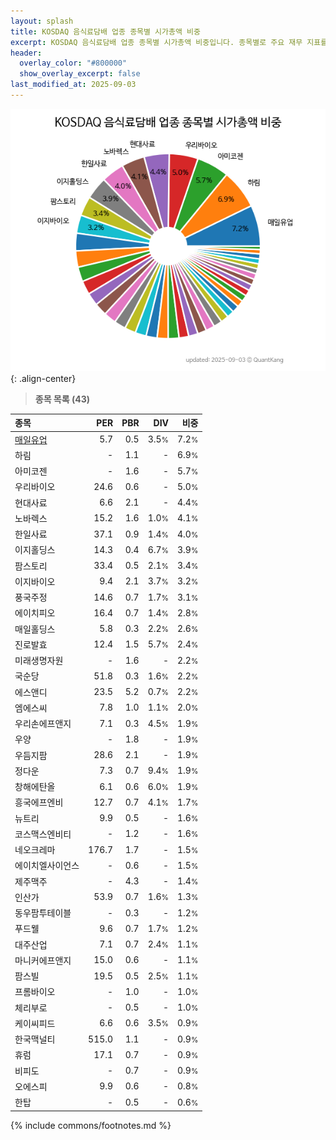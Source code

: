 ```yaml
---
layout: splash
title: KOSDAQ 음식료담배 업종 종목별 시가총액 비중
excerpt: KOSDAQ 음식료담배 업종 종목별 시가총액 비중입니다. 종목별로 주요 재무 지표를 함께 표시합니다.
header:
  overlay_color: "#800000"
  show_overlay_excerpt: false
last_modified_at: 2025-09-03
---
```



![KOSDAQ 음식료담배 업종 종목별 시가총액 비중](/stats/sector/images/kosdaq_업종_음식료담배_종목.png){: .align-center}


> **종목 목록 (43)**<a id="list"></a>

| **종목** | **PER** | **PBR** | **DIV** | **비중** |
| :------- | ------: | ------: | ------: | -------: |
| [매일유업](/267980/) | 5.7 | 0.5 | 3.5<small>%</small> | 7.2<small>%</small> |
| 하림 | - | 1.1 | - | 6.9<small>%</small> |
| 아미코젠 | - | 1.6 | - | 5.7<small>%</small> |
| 우리바이오 | 24.6 | 0.6 | - | 5.0<small>%</small> |
| 현대사료 | 6.6 | 2.1 | - | 4.4<small>%</small> |
| 노바렉스 | 15.2 | 1.6 | 1.0<small>%</small> | 4.1<small>%</small> |
| 한일사료 | 37.1 | 0.9 | 1.4<small>%</small> | 4.0<small>%</small> |
| 이지홀딩스 | 14.3 | 0.4 | 6.7<small>%</small> | 3.9<small>%</small> |
| 팜스토리 | 33.4 | 0.5 | 2.1<small>%</small> | 3.4<small>%</small> |
| 이지바이오 | 9.4 | 2.1 | 3.7<small>%</small> | 3.2<small>%</small> |
| 풍국주정 | 14.6 | 0.7 | 1.7<small>%</small> | 3.1<small>%</small> |
| 에이치피오 | 16.4 | 0.7 | 1.4<small>%</small> | 2.8<small>%</small> |
| 매일홀딩스 | 5.8 | 0.3 | 2.2<small>%</small> | 2.6<small>%</small> |
| 진로발효 | 12.4 | 1.5 | 5.7<small>%</small> | 2.4<small>%</small> |
| 미래생명자원 | - | 1.6 | - | 2.2<small>%</small> |
| 국순당 | 51.8 | 0.3 | 1.6<small>%</small> | 2.2<small>%</small> |
| 에스앤디 | 23.5 | 5.2 | 0.7<small>%</small> | 2.2<small>%</small> |
| 엠에스씨 | 7.8 | 1.0 | 1.1<small>%</small> | 2.0<small>%</small> |
| 우리손에프앤지 | 7.1 | 0.3 | 4.5<small>%</small> | 1.9<small>%</small> |
| 우양 | - | 1.8 | - | 1.9<small>%</small> |
| 우듬지팜 | 28.6 | 2.1 | - | 1.9<small>%</small> |
| 정다운 | 7.3 | 0.7 | 9.4<small>%</small> | 1.9<small>%</small> |
| 창해에탄올 | 6.1 | 0.6 | 6.0<small>%</small> | 1.9<small>%</small> |
| 흥국에프엔비 | 12.7 | 0.7 | 4.1<small>%</small> | 1.7<small>%</small> |
| 뉴트리 | 9.9 | 0.5 | - | 1.6<small>%</small> |
| 코스맥스엔비티 | - | 1.2 | - | 1.6<small>%</small> |
| 네오크레마 | 176.7 | 1.7 | - | 1.5<small>%</small> |
| 에이치엘사이언스 | - | 0.6 | - | 1.5<small>%</small> |
| 제주맥주 | - | 4.3 | - | 1.4<small>%</small> |
| 인산가 | 53.9 | 0.7 | 1.6<small>%</small> | 1.3<small>%</small> |
| 동우팜투테이블 | - | 0.3 | - | 1.2<small>%</small> |
| 푸드웰 | 9.6 | 0.7 | 1.7<small>%</small> | 1.2<small>%</small> |
| 대주산업 | 7.1 | 0.7 | 2.4<small>%</small> | 1.1<small>%</small> |
| 마니커에프앤지 | 15.0 | 0.6 | - | 1.1<small>%</small> |
| 팜스빌 | 19.5 | 0.5 | 2.5<small>%</small> | 1.1<small>%</small> |
| 프롬바이오 | - | 1.0 | - | 1.0<small>%</small> |
| 체리부로 | - | 0.5 | - | 1.0<small>%</small> |
| 케이씨피드 | 6.6 | 0.6 | 3.5<small>%</small> | 0.9<small>%</small> |
| 한국맥널티 | 515.0 | 1.1 | - | 0.9<small>%</small> |
| 휴럼 | 17.1 | 0.7 | - | 0.9<small>%</small> |
| 비피도 | - | 0.7 | - | 0.9<small>%</small> |
| 오에스피 | 9.9 | 0.6 | - | 0.8<small>%</small> |
| 한탑 | - | 0.5 | - | 0.6<small>%</small> |

{% include commons/footnotes.md %}